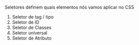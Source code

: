 Seletores definem quais elementos nós vamos aplicar no CSS

1. Seletor de tag / tipo
2. Seletor de ID
3. Seletor de Classes
4. Seletor universal
5. Seletor de Atributo
